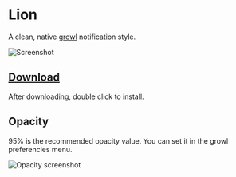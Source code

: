 Lion
====
A clean, native [growl](http://growl.info/) notification style.

![Screenshot](http://aristidesfl.github.com/lion-growlstyle/images/screenshot.png)

[Download](http://aristidesfl.github.com/lion-growlstyle/dmg/Lion-growstyle-1.1.dmg)
--------
After downloading, double click to install.

Opacity
-------
95% is the recommended opacity value. You can set it in the growl preferencies menu.

![Opacity screenshot](http://aristidesfl.github.com/lion-growlstyle/images/opacity.png)

